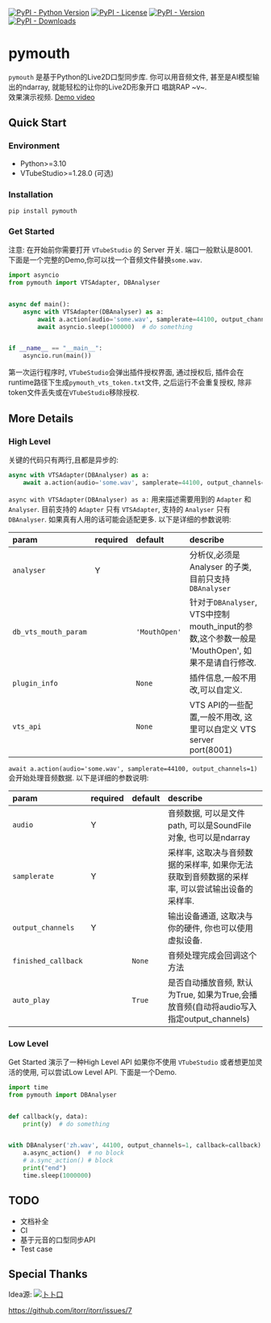 [![PyPI - Python Version](https://img.shields.io/pypi/pyversions/pymouth)]()
[![PyPI - License](https://img.shields.io/pypi/l/pymouth)](https://github.com/organics2016/pymouth/blob/master/LICENSE)
[![PyPI - Version](https://img.shields.io/pypi/v/pymouth?color=green)](https://pypi.org/project/pymouth/)
[![PyPI - Downloads](https://img.shields.io/pypi/dm/pymouth)](https://pypi.org/project/pymouth/)

# pymouth

`pymouth` 是基于Python的Live2D口型同步库. 你可以用音频文件, 甚至是AI模型输出的ndarray, 就能轻松的让你的Live2D形象开口
唱跳RAP ~v~.<br>
效果演示视频.
[Demo video](https://www.bilibili.com/video/BV1nKGoeJEQY/?vd_source=49279a5158cf4b9566102c7e3806c231)

## Quick Start

### Environment

- Python>=3.10
- VTubeStudio>=1.28.0 (可选)

### Installation

```shell
pip install pymouth
```

### Get Started

注意: 在开始前你需要打开 `VTubeStudio` 的 Server 开关. 端口一般默认是8001.<br>
下面是一个完整的Demo,你可以找一个音频文件替换`some.wav`.<br>

```python
import asyncio
from pymouth import VTSAdapter, DBAnalyser


async def main():
    async with VTSAdapter(DBAnalyser) as a:
        await a.action(audio='some.wav', samplerate=44100, output_channels=1)
        await asyncio.sleep(100000)  # do something


if __name__ == "__main__":
    asyncio.run(main())
```

第一次运行程序时, `VTubeStudio`会弹出插件授权界面, 通过授权后, 插件会在runtime路径下生成`pymouth_vts_token.txt`文件,
之后运行不会重复授权, 除非token文件丢失或在`VTubeStudio`移除授权.<br>

## More Details

### High Level

关键的代码只有两行,且都是异步的:

```python
async with VTSAdapter(DBAnalyser) as a:
    await a.action(audio='some.wav', samplerate=44100, output_channels=1)
```

`async with VTSAdapter(DBAnalyser) as a:` 用来描述需要用到的 `Adapter` 和 `Analyser`.
目前支持的 `Adapter` 只有 `VTSAdapter`, 支持的 `Analyser` 只有 `DBAnalyser`. 如果真有人用的话可能会适配更多.
以下是详细的参数说明:

| param                | required | default       | describe                                                              |
|:---------------------|:---------|:--------------|:----------------------------------------------------------------------|
| `analyser`           | Y        |               | 分析仪,必须是 Analyser 的子类,目前只支持`DBAnalyser`                                |
| `db_vts_mouth_param` |          | `'MouthOpen'` | 针对于`DBAnalyser`, VTS中控制mouth_input的参数,这个参数一般是 'MouthOpen', 如果不是请自行修改. |
| `plugin_info`        |          | `None`        | 插件信息,一般不用改,可以自定义.                                                     |
| `vts_api`            |          | `None`        | VTS API的一些配置,一般不用改, 这里可以自定义 VTS server port(8001)                     |

`await a.action(audio='some.wav', samplerate=44100, output_channels=1)` 会开始处理音频数据. 以下是详细的参数说明:

| param               | required | default | describe                                                      |
|:--------------------|:---------|:--------|:--------------------------------------------------------------|
| `audio`             | Y        |         | 音频数据, 可以是文件path, 可以是SoundFile对象, 也可以是ndarray                  |
| `samplerate`        | Y        |         | 采样率, 这取决与音频数据的采样率, 如果你无法获取到音频数据的采样率, 可以尝试输出设备的采样率.            |
| `output_channels`   | Y        |         | 输出设备通道, 这取决与你的硬件, 你也可以使用虚拟设备.                                 |
| `finished_callback` |          | `None`  | 音频处理完成会回调这个方法                                                 |
| `auto_play`         |          | `True`  | 是否自动播放音频, 默认为True, 如果为True,会播放音频(自动将audio写入指定output_channels) |

### Low Level

Get Started 演示了一种High Level API 如果你不使用 `VTubeStudio` 或者想更加灵活的使用, 可以尝试Low Level API. 下面是一个Demo.

```python
import time
from pymouth import DBAnalyser


def callback(y, data):
    print(y)  # do something


with DBAnalyser('zh.wav', 44100, output_channels=1, callback=callback) as a:
    a.async_action()  # no block
    # a.sync_action() # block
    print("end")
    time.sleep(1000000)
```

## TODO

- 文档补全
- CI
- 基于元音的口型同步API
- Test case

## Special Thanks

Idea源:
[![](https://avatars.githubusercontent.com/u/1933673?s=40)卜卜口](https://github.com/itorr)

https://github.com/itorr/itorr/issues/7